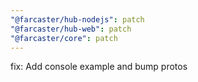 ```yaml
---
"@farcaster/hub-nodejs": patch
"@farcaster/hub-web": patch
"@farcaster/core": patch
---
```


fix: Add console example and bump protos
